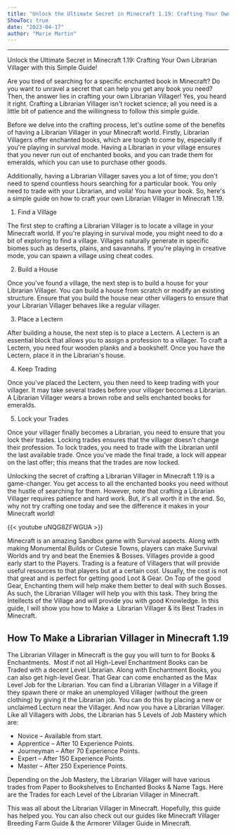 ```yaml
---
title: "Unlock the Ultimate Secret in Minecraft 1.19: Crafting Your Own Librarian Villager with this Simple Guide!"
ShowToc: true 
date: "2023-04-17"
author: "Marie Martin"
---
```

*****
Unlock the Ultimate Secret in Minecraft 1.19: Crafting Your Own Librarian Villager with this Simple Guide!

Are you tired of searching for a specific enchanted book in Minecraft? Do you want to unravel a secret that can help you get any book you need? Then, the answer lies in crafting your own Librarian Villager! Yes, you heard it right. Crafting a Librarian Villager isn't rocket science; all you need is a little bit of patience and the willingness to follow this simple guide. 

Before we delve into the crafting process, let's outline some of the benefits of having a Librarian Villager in your Minecraft world. Firstly, Librarian Villagers offer enchanted books, which are tough to come by, especially if you're playing in survival mode. Having a Librarian in your village ensures that you never run out of enchanted books, and you can trade them for emeralds, which you can use to purchase other goods. 

Additionally, having a Librarian Villager saves you a lot of time; you don't need to spend countless hours searching for a particular book. You only need to trade with your Librarian, and voila! You have your book. So, here's a simple guide on how to craft your own Librarian Villager in Minecraft 1.19.

1. Find a Village

The first step to crafting a Librarian Villager is to locate a village in your Minecraft world. If you're playing in survival mode, you might need to do a bit of exploring to find a village. Villages naturally generate in specific biomes such as deserts, plains, and savannahs. If you're playing in creative mode, you can spawn a village using cheat codes.

2. Build a House

Once you've found a village, the next step is to build a house for your Librarian Villager. You can build a house from scratch or modify an existing structure. Ensure that you build the house near other villagers to ensure that your Librarian Villager behaves like a regular villager.

3. Place a Lectern

After building a house, the next step is to place a Lectern. A Lectern is an essential block that allows you to assign a profession to a villager. To craft a Lectern, you need four wooden planks and a bookshelf. Once you have the Lectern, place it in the Librarian's house.

4. Keep Trading

Once you've placed the Lectern, you then need to keep trading with your villager. It may take several trades before your villager becomes a Librarian. A Librarian Villager wears a brown robe and sells enchanted books for emeralds. 

5. Lock your Trades

Once your villager finally becomes a Librarian, you need to ensure that you lock their trades. Locking trades ensures that the villager doesn't change their profession. To lock trades, you need to trade with the Librarian until the last available trade. Once you've made the final trade, a lock will appear on the last offer; this means that the trades are now locked.

Unlocking the secret of crafting a Librarian Villager in Minecraft 1.19 is a game-changer. You get access to all the enchanted books you need without the hustle of searching for them. However, note that crafting a Librarian Villager requires patience and hard work. But, it's all worth it in the end. So, why not try crafting one today and see the difference it makes in your Minecraft world!

{{< youtube uNQG8ZFWGUA >}} 



Minecraft is an amazing Sandbox game with Survival aspects. Along with making Monumental Builds or Cutesie Towns, players can make Survival Worlds and try and beat the Enemies & Bosses. Villages provide a good early start to the Players. Trading is a feature of Villagers that will provide useful resources to that players but at a certain cost. Usually, the cost is not that great and is perfect for getting good Loot & Gear. On Top of the good Gear, Enchanting them will help make them better to deal with such Bosses. As such, the Librarian Villager will help you with this task. They bring the Intellects of the Village and will provide you with good Knowledge. In this guide, I will show you how to Make a  Librarian Villager & its Best Trades in Minecraft.
 
## How To Make a Librarian Villager in Minecraft 1.19
 

 
The Librarian Villager in Minecraft is the guy you will turn to for Books & Enchantments.  Most if not all High-Level Enchantment Books can be Traded with a decent Level Librarian. Along with Enchantment Books, you can also get high-level Gear. That Gear can come enchanted as the Max Level Job for the Librarian. You can find a Librarian Villager in a Village if they spawn there or make an unemployed Villager (without the green clothing) by giving it the Librarian job. You can do this by placing a new or unclaimed Lecturn near the Villager. And now you have a Librarian Villager. Like all Villagers with Jobs, the Librarian has 5 Levels of Job Mastery which are:
 
- Novice – Available from start.
 - Apprentice – After 10 Experience Points.
 - Journeyman – After 70 Experience Points.
 - Expert – After 150 Experience Points.
 - Master – After 250 Experience Points.

 
Depending on the Job Mastery, the Librarian Villager will have various trades from Paper to Bookshelves to Enchanted Books & Name Tags. Here are the Trades for each Level of the Librarian Villager in Minecraft.
 
This was all about the Librarian Villager in Minecraft. Hopefully, this guide has helped you. You can also check out our guides like Minecraft Villager Breeding Farm Guide & the Armorer Villager Guide in Minecraft.




